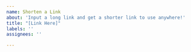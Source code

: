```yaml
---
name: Shorten a Link
about: 'Input a long link and get a shorter link to use anywhere!'
title: "[Link Here]"
labels: ''
assignees: ''

---
```

